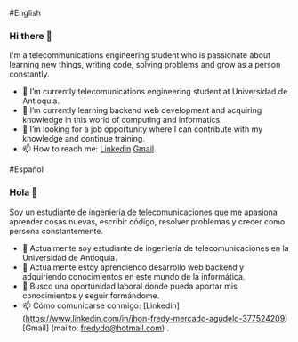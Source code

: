 #English

### Hi there 👋

I'm a telecommunications engineering student who is passionate about learning new things, writing code, solving problems and grow as a person constantly.

- 🔭 I’m currently telecomunications engineering student at Universidad de Antioquia.
- 🌱 I’m currently learning backend web development and acquiring knowledge in this world of computing and informatics. 
- 👯 I’m looking for a job opportunity where I can contribute with my knowledge and continue training.
- 📫 How to reach me: [Linkedin](https://www.linkedin.com/in/jhon-fredy-mercado-agudelo-377524209) [Gmail](mailto:fredydo@hotmail.com).

#Español

### Hola 👋

Soy un estudiante de ingeniería de telecomunicaciones que me apasiona aprender cosas nuevas, escribir código, resolver problemas y crecer como persona constantemente.

- 🔭 Actualmente soy estudiante de ingeniería de telecomunicaciones en la Universidad de Antioquia.
- 🌱 Actualmente estoy aprendiendo desarrollo web backend y adquiriendo conocimientos en este mundo de la informática.
- 👯 Busco una oportunidad laboral donde pueda aportar mis conocimientos y seguir formándome.
- 📫 Cómo comunicarse conmigo: [Linkedin] (https://www.linkedin.com/in/jhon-fredy-mercado-agudelo-377524209) [Gmail] (mailto: fredydo@hotmail.com) .
